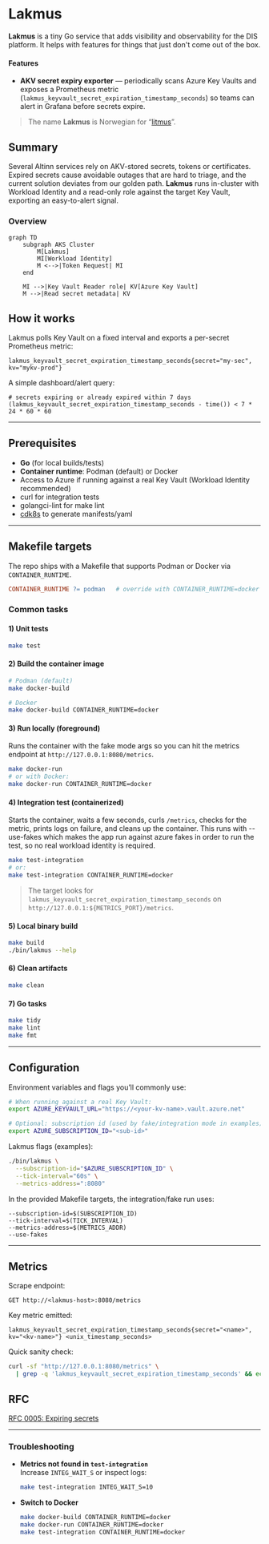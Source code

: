 # Lakmus

**Lakmus** is a tiny Go service that adds visibility and observability for the DIS platform. It helps with
features for things that just don't come out of the box.

#### Features
- **AKV secret expiry exporter** — periodically scans Azure Key Vaults and exposes a Prometheus metric (`lakmus_keyvault_secret_expiration_timestamp_seconds`) so teams can alert in Grafana before secrets expire.

> The name **Lakmus** is Norwegian for “[litmus](https://en.wikipedia.org/wiki/Litmus)”.

## Summary

Several Altinn services rely on AKV-stored secrets, tokens or certificates. Expired secrets cause avoidable outages that are hard to triage, and the current solution deviates from our golden path. **Lakmus** runs in-cluster with Workload Identity and a read-only role against the target Key Vault, exporting an easy-to-alert signal.


### Overview

```mermaid
graph TD
    subgraph AKS Cluster
        M[Lakmus]
        MI[Workload Identity]
        M <-->|Token Request| MI
    end

    MI -->|Key Vault Reader role| KV[Azure Key Vault]
    M -->|Read secret metadata| KV
```

## How it works

Lakmus polls Key Vault on a fixed interval and exports a per-secret Prometheus metric:

```text
lakmus_keyvault_secret_expiration_timestamp_seconds{secret="my-sec", kv="mykv-prod"}
```

A simple dashboard/alert query:

```promql
# secrets expiring or already expired within 7 days
(lakmus_keyvault_secret_expiration_timestamp_seconds - time()) < 7 * 24 * 60 * 60
```

---

## Prerequisites

- **Go** (for local builds/tests)
- **Container runtime**: Podman (default) or Docker
- Access to Azure if running against a real Key Vault (Workload Identity recommended)
- curl for integration tests
- golangci-lint for make lint
- [cdk8s](https://cdk8s.io/) to generate manifests/yaml

---

## Makefile targets

The repo ships with a Makefile that supports Podman or Docker via `CONTAINER_RUNTIME`.

```makefile
CONTAINER_RUNTIME ?= podman   # override with CONTAINER_RUNTIME=docker
```

### Common tasks

#### 1) Unit tests

```bash
make test
```

#### 2) Build the container image

```bash
# Podman (default)
make docker-build

# Docker
make docker-build CONTAINER_RUNTIME=docker
```

#### 3) Run locally (foreground)

Runs the container with the fake mode args so you can hit the metrics endpoint at `http://127.0.0.1:8080/metrics`.

```bash
make docker-run
# or with Docker:
make docker-run CONTAINER_RUNTIME=docker
```

#### 4) Integration test (containerized)

Starts the container, waits a few seconds, curls `/metrics`, checks for the metric, prints logs on failure, and cleans up the container.
This runs with --use-fakes which makes the app run against azure fakes in order to run the test, so no real workload identity is required.

```bash
make test-integration
# or:
make test-integration CONTAINER_RUNTIME=docker
```

> The target looks for `lakmus_keyvault_secret_expiration_timestamp_seconds` on `http://127.0.0.1:${METRICS_PORT}/metrics`.

#### 5) Local binary build

```bash
make build
./bin/lakmus --help
```

#### 6) Clean artifacts

```bash
make clean
```

#### 7) Go tasks

```bash
make tidy
make lint
make fmt
```

---

## Configuration

Environment variables and flags you’ll commonly use:

```bash
# When running against a real Key Vault:
export AZURE_KEYVAULT_URL="https://<your-kv-name>.vault.azure.net"

# Optional: subscription id (used by fake/integration mode in examples)
export AZURE_SUBSCRIPTION_ID="<sub-id>"
```

Lakmus flags (examples):

```bash
./bin/lakmus \
  --subscription-id="$AZURE_SUBSCRIPTION_ID" \
  --tick-interval="60s" \
  --metrics-address=":8080"
```

In the provided Makefile targets, the integration/fake run uses:

```text
--subscription-id=$(SUBSCRIPTION_ID)
--tick-interval=$(TICK_INTERVAL)
--metrics-address=$(METRICS_ADDR)
--use-fakes
```

---

## Metrics

Scrape endpoint:

```text
GET http://<lakmus-host>:8080/metrics
```

Key metric emitted:

```text
lakmus_keyvault_secret_expiration_timestamp_seconds{secret="<name>", kv="<kv-name>"} <unix_timestamp_seconds>
```

Quick sanity check:

```bash
curl -sf "http://127.0.0.1:8080/metrics" \
  | grep -q 'lakmus_keyvault_secret_expiration_timestamp_seconds' && echo "Metric OK"
```


## RFC

[RFC 0005: Expiring secrets](https://github.com/Altinn/altinn-platform/blob/main/rfcs/0005-expiring-secrets.md)

---

### Troubleshooting

- **Metrics not found in `test-integration`**  
  Increase `INTEG_WAIT_S` or inspect logs:
  ```bash
  make test-integration INTEG_WAIT_S=10
  ```
- **Switch to Docker**  
  ```bash
  make docker-build CONTAINER_RUNTIME=docker
  make docker-run CONTAINER_RUNTIME=docker
  make test-integration CONTAINER_RUNTIME=docker
  ```
